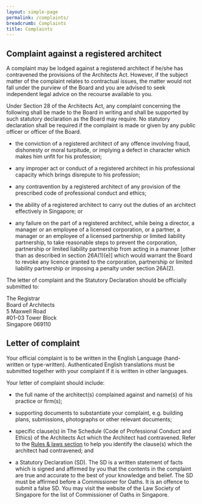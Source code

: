 ```yaml
---
layout: simple-page
permalink: /complaints/
breadcrumb: Complaints
title: Complaints
---
```


## Complaint against a registered architect

A complaint may be lodged against a registered architect if he/she has contravened the provisions of the Architects Act. However, if the subject matter of the complaint relates to contractual issues, the matter would not fall under the purview of the Board and you are advised to seek independent legal advice on the recourse available to you.

Under Section 28 of the Architects Act, any complaint concerning the following shall be made to the Board in writing and shall be supported by such statutory declaration as the Board may require. No statutory declaration shall be required if the complaint is made or given by any public officer or officer of the Board.

* the conviction of a registered architect of any offence involving fraud, dishonesty or moral turpitude, or implying a defect in character which makes him unfit for his profession;

* any improper act or conduct of a registered architect in his professional capacity which brings disrepute to his profession;

* any contravention by a registered architect of any provision of the prescribed code of professional conduct and ethics;

* the ability of a registered architect to carry out the duties of an architect effectively in Singapore; or

* any failure on the part of a registered architect, while being a director, a manager or an employee of a licensed corporation, or a partner, a manager or an employee of a licensed partnership or limited liability partnership, to take reasonable steps to prevent the corporation, partnership or limited liability partnership from acting in a manner [other than as described in section 26A(1)(e)] which would warrant the Board to revoke any licence granted to the corporation, partnership or limited liability partnership or imposing a penalty under section 26A(2).

The letter of complaint and the Statutory Declaration should be officially submitted to: 

The Registrar <br/> Board of Architects <br/> 5 Maxwell Road <br/> #01-03 Tower Block <br/> Singapore 069110

## Letter of complaint ##

Your official complaint is to be written in the English Language (hand-written or type-written). Authenticated English translations must be submitted together with your complaint if it is written in other languages.

Your letter of complaint should include:

* the full name of the architect(s) complained against and name(s) of his practice or firm(s); 

* supporting documents to substantiate your complaint, e.g. building plans, submissions, photographs or other relevant documents;

* specific clause(s) in The Schedule (Code of Professional Conduct and Ethics) of the Architects Act which the Architect had contravened. Refer to the [Rules & laws section](/who-we-are/rules-and-laws/) to help you identify the clause(s) which the architect had contravened; and

* a Statutory Declaration (SD). The SD is a written statement of facts which is signed and affirmed by you that the contents in the complaint are true and accurate to the best of your knowledge and belief. The SD must be affirmed before a Commissioner for Oaths. It is an offence to submit a false SD. You may visit the website of the Law Society of Singapore for the list of Commissioner of Oaths in Singapore.

